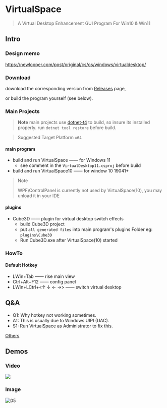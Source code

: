 # VirtualSpace

> A Virtual Desktop Enhancement GUI Program For Win10 & Win11

## Intro

### Design memo

https://newlooper.com/post/original/cs/os/windows/virtualdesktop/

### Download

download the corresponding version from [Releases](https://github.com/newlooper/VirtualSpace/releases) page,

or build the program yourself (see below).

### Main Projects

> __Note__
> main projects use [dotnet-t4](https://www.nuget.org/packages/dotnet-t4/) to build, so insure its installed properly.
> run `dotnet tool restore` before build.

> Suggested Target Platform `x64`

#### main program

- build and run VirtualSpace —— for  Windows 11
  - see comment in the  `VirtualDesktop11.csproj`  before build
- build and run VirtualSpace10 —— for window 10 19041+

> Note
> 
> WPF\ControlPanel is currently not used by VirtualSpace(10), you may unload it in your IDE

#### plugins

- Cube3D —— plugin for virtual desktop switch effects
  - build Cube3D project
  - put `all generated files` into main program's plugins Folder eg: `plugins\Cube3D`
  - Run Cube3D.exe after VirtualSpace(10) started

### HowTo

#### Default Hotkey

- LWin+Tab  ——  rise main view
- Ctrl+Alt+F12  ——  config panel
- LWin+LCtrl+<↑ ↓ ← →>  ——  switch virtual desktop

## Q&A

- Q1: Why hotkey not working sometimes.
- A1: This is usually due to Windows UIPI (UAC).
- S1: Run VirtualSpace as Administrator to fix this.

[Others](https://github.com/newlooper/VirtualSpace/issues?q=is%3Aissue)

## Demos

### Video

[![](https://res.cloudinary.com/marcomontalbano/image/upload/v1662744032/video_to_markdown/images/youtube--aFUo2kLYUy0-c05b58ac6eb4c4700831b2b3070cd403.jpg)](https://www.youtube.com/watch?v=aFUo2kLYUy0 "")

### Image

![05](https://github.com/newlooper/images/blob/main/VirtualSpace/05-SwitchVirtualDesktopInDirecti.gif?raw=true '05')
